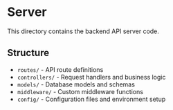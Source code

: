 # Server

This directory contains the backend API server code.

## Structure

- `routes/` - API route definitions
- `controllers/` - Request handlers and business logic
- `models/` - Database models and schemas
- `middleware/` - Custom middleware functions
- `config/` - Configuration files and environment setup
